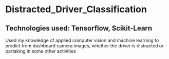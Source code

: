 # Distracted_Driver_Classification

## Technologies used: Tensorflow, Scikit-Learn

Used my knowledge of applied computer vision and machine learning to predict from dashboard camera images, 
whether the driver is distracted or partaking in some other activities
